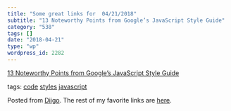 ```yaml
---
title: "Some great links for  04/21/2018"
subtitle: "13 Noteworthy Points from Google’s JavaScript Style Guide"
category: "538"
tags: []
date: "2018-04-21"
type: "wp"
wordpress_id: 2282
---
```

[13 Noteworthy Points from Google’s JavaScript Style Guide](https://medium.freecodecamp.org/google-publishes-a-javascript-style-guide-here-are-some-key-lessons-1810b8ad050b?source=userActivityShare-d383785221d0-1524228762) 

 tags: [code](https://www.diigo.com/user/pitosalas/code) [styles](https://www.diigo.com/user/pitosalas/styles) [javascript](https://www.diigo.com/user/pitosalas/javascript)

Posted from [Diigo](https://www.diigo.com). The rest of my favorite links are [here](https://www.diigo.com/user/pitosalas).
